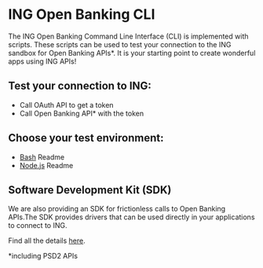 # ING Open Banking CLI

The ING Open Banking Command Line Interface (CLI) is implemented with scripts. These scripts can be used to
test your connection to the ING sandbox for Open Banking APIs*.
It is your starting point to create wonderful apps using ING APIs!

## Test your connection to ING:

* Call OAuth API to get a token
* Call Open Banking API* with the token

## Choose your test environment:

* [Bash](/scripts/bash/README.md) Readme
* [Node.js](/scripts/javascript/README.md) Readme

## Software Development Kit (SDK)

We are also providing an SDK for frictionless calls to Open Banking APIs.The SDK provides drivers that can be used directly in your applications to connect to ING.

Find all the details [here](https://github.com/ing-bank/ing-open-banking-sdk).

*including PSD2 APIs

